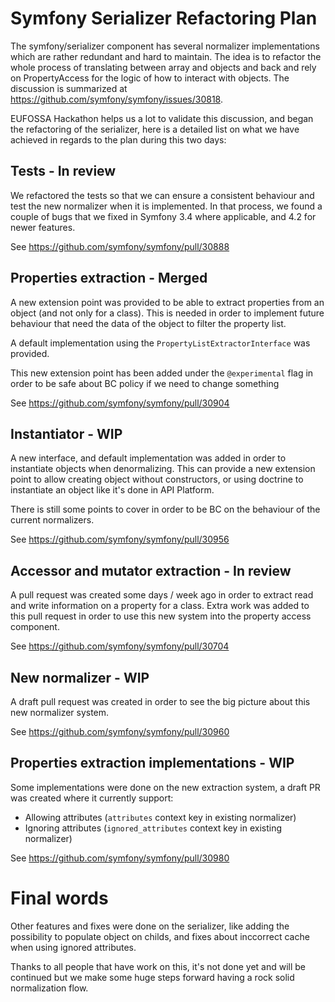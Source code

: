 # Symfony Serializer Refactoring Plan

The symfony/serializer component has several normalizer implementations which are rather redundant and hard to maintain. The idea is to refactor the whole process of translating between array and objects and back and rely on PropertyAccess for the logic of how to interact with objects. The discussion is summarized at https://github.com/symfony/symfony/issues/30818.

EUFOSSA Hackathon helps us a lot to validate this discussion, and began the refactoring of the serializer, here is a detailed list on what we have achieved in regards to the plan during this two days:

## Tests - In review

We refactored the tests so that we can ensure a consistent behaviour and test the new normalizer when it is implemented. In that process, we found a couple of bugs that we fixed in Symfony 3.4 where applicable, and 4.2 for newer features.

See https://github.com/symfony/symfony/pull/30888

## Properties extraction - Merged

A new extension point was provided to be able to extract properties from an object (and not only for a class). This is needed in order to implement future behaviour that need the data of the object to filter the property list.

A default implementation using the `PropertyListExtractorInterface` was provided.

This new extension point has been added under the `@experimental` flag in order to be safe about BC policy if we need to change something

See https://github.com/symfony/symfony/pull/30904

## Instantiator - WIP

A new interface, and default implementation was added in order to instantiate objects when denormalizing. This can provide a new extension point to allow creating object without constructors, or using doctrine to instantiate an object like it's done in API Platform.

There is still some points to cover in order to be BC on the behaviour of the current normalizers.

See https://github.com/symfony/symfony/pull/30956

## Accessor and mutator extraction - In review

A pull request was created some days / week ago in order to extract read and write information on a property for a class. Extra work was added to this pull request in order to use this new system into the property access component.

See https://github.com/symfony/symfony/pull/30704

## New normalizer - WIP

A draft pull request was created in order to see the big picture about this new normalizer system.

See https://github.com/symfony/symfony/pull/30960

## Properties extraction implementations - WIP

Some implementations were done on the new extraction system, a draft PR was created where it currently support:

 * Allowing attributes (`attributes` context key in existing normalizer)
 * Ignoring attributes (`ignored_attributes` context key in existing normalizer)
 
See https://github.com/symfony/symfony/pull/30980

# Final words

Other features and fixes were done on the serializer, like adding the possibility to populate object on childs, and fixes about inccorrect cache when using ignored attributes.

Thanks to all people that have work on this, it's not done yet and will be continued but we make some huge steps forward having a rock solid normalization flow.
